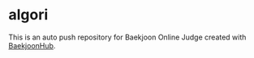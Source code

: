 # algori
This is an auto push repository for Baekjoon Online Judge created with [BaekjoonHub](https://github.com/BaekjoonHub/BaekjoonHub).

